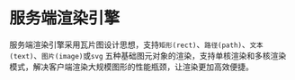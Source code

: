# 服务端渲染引擎

服务端渲染引擎采用瓦片图设计思想，支持`矩形(rect)`、`路径(path)`、`文本(text)`、`图片(image)`或`svg` 五种基础图元对象的渲染，支持单核渲染和多核渲染模式，解决客户端渲染大规模图形的性能瓶颈，让渲染更加高效便捷。
